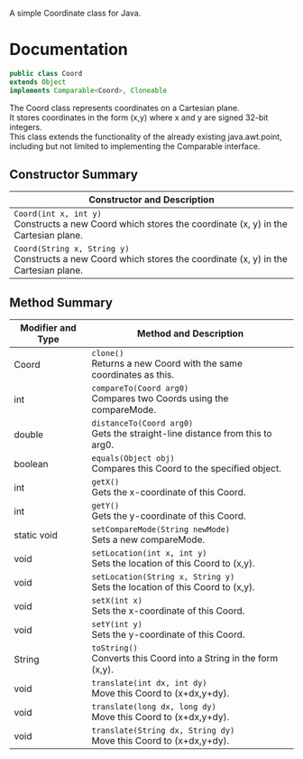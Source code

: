 A simple Coordinate class for Java.

# Documentation

```java
public class Coord
extends Object
implements Comparable<Coord>, Cloneable
```
  
The Coord class represents coordinates on a Cartesian plane.<br>It stores coordinates in the form (x,y) where x and y are signed 32-bit integers.<br>This class extends the functionality of the already existing java.awt.point, including but not limited to implementing the Comparable interface.

## Constructor Summary

| Constructor and Description |
| --------------------------- |
| `Coord(int x, int y)`<br>Constructs a new Coord which stores the coordinate (x, y) in the Cartesian plane. |
| `Coord(String x, String y)`<br>Constructs a new Coord which stores the coordinate (x, y) in the Cartesian plane. |

## Method Summary

| Modifier and Type | Method and Description |
| ----------------- | ---------------------  |
| Coord | `clone()`<br>Returns a new Coord with the same coordinates as this. |
| int | `compareTo(Coord arg0)`<br>Compares two Coords using the compareMode. |
| double | `distanceTo(Coord arg0)`<br>Gets the straight-line distance from this to arg0. |
| boolean | `equals(Object obj)`<br>Compares this Coord to the specified object. |
| int | `getX()`<br>Gets the x-coordinate of this Coord. |
| int | `getY()`<br>Gets the y-coordinate of this Coord. |
| static void | `setCompareMode(String newMode)`<br>Sets a new compareMode. |
| void | `setLocation(int x, int y)`<br>Sets the location of this Coord to (x,y). |
| void | `setLocation(String x, String y)`<br>Sets the location of this Coord to (x,y). |
| void | `setX(int x)`<br>Sets the x-coordinate of this Coord. |
| void | `setY(int y)`<br>Sets the y-coordinate of this Coord. |
| String | `toString()`<br>Converts this Coord into a String in the form (x,y). |
| void | `translate(int dx, int dy)`<br>Move this Coord to (x+dx,y+dy). |
| void | `translate(long dx, long dy)`<br>Move this Coord to (x+dx,y+dy). |
| void | `translate(String dx, String dy)`<br>Move this Coord to (x+dx,y+dy). |
